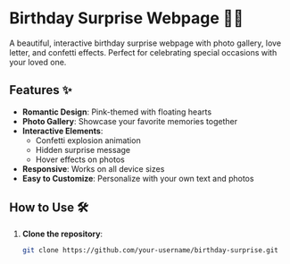 # Birthday Surprise Webpage 💖🎂

A beautiful, interactive birthday surprise webpage with photo gallery, love letter, and confetti effects. Perfect for celebrating special occasions with your loved one.

## Features ✨

- **Romantic Design**: Pink-themed with floating hearts
- **Photo Gallery**: Showcase your favorite memories together
- **Interactive Elements**:
  - Confetti explosion animation
  - Hidden surprise message
  - Hover effects on photos
- **Responsive**: Works on all device sizes
- **Easy to Customize**: Personalize with your own text and photos

## How to Use 🛠️

1. **Clone the repository**:
   ```bash
   git clone https://github.com/your-username/birthday-surprise.git
